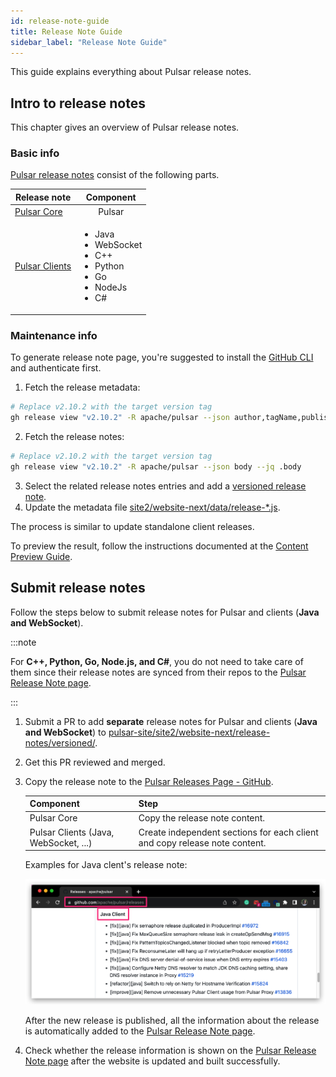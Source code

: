 ```yaml
---
id: release-note-guide
title: Release Note Guide
sidebar_label: "Release Note Guide"
---
```


This guide explains everything about Pulsar release notes.

## Intro to release notes

This chapter gives an overview of Pulsar release notes.

### Basic info

[Pulsar release notes](/release-notes/) consist of the following parts.

| Release note                                        | Component                                                                                                |
| --------------------------------------------------- | -------------------------------------------------------------------------------------------------------- |
| [Pulsar Core](/release-notes/#pulsar-release-notes) | <div align="center">Pulsar</div>                                                                         |
| [Pulsar Clients](/docs/client-libraries.md)         | <ul><li>Java</li><li>WebSocket</li><li>C++</li><li>Python</li><li>Go</li><li>NodeJs</li><li>C#</li></ul> |

### Maintenance info

To generate release note page, you're suggested to install the [GitHub CLI](https://cli.github.com/) and authenticate first.

1. Fetch the release metadata:

```bash
# Replace v2.10.2 with the target version tag
gh release view "v2.10.2" -R apache/pulsar --json author,tagName,publishedAt
```

2. Fetch the release notes:

```bash
# Replace v2.10.2 with the target version tag
gh release view "v2.10.2" -R apache/pulsar --json body --jq .body
```

3. Select the related release notes entries and add a [versioned release note](https://github.com/apache/pulsar-site/tree/main/site2/website-next/release-notes/versioned).
4. Update the metadata file [site2/website-next/data/release-*.js](https://github.com/apache/pulsar-site/tree/main/site2/website-next/data).

The process is similar to update standalone client releases.

To preview the result, follow the instructions documented at the [Content Preview Guide](/contribute/documentation/preview.md#preview-website-changes).

## Submit release notes

Follow the steps below to submit release notes for Pulsar and clients (**Java and WebSocket**).

:::note

For **C++, Python, Go, Node.js, and C#**, you do not need to take care of them since their release notes are synced from their repos to the [Pulsar Release Note page](https://pulsar.apache.org/release-notes).

:::

1. Submit a PR to add **separate** release notes for Pulsar and clients (**Java and WebSocket**) to [pulsar-site/site2/website-next/release-notes/versioned/](https://github.com/apache/pulsar-site/tree/main/site2/website-next/release-notes/versioned).
2. Get this PR reviewed and merged.
3. Copy the release note to the [Pulsar Releases Page - GitHub](https://github.com/apache/pulsar/releases).

    | Component                             | Step                                                                       |
    | ------------------------------------- | -------------------------------------------------------------------------- |
    | Pulsar Core                           | Copy the release note content.                                             |
    | Pulsar Clients (Java, WebSocket, ...) | Create independent sections for each client and copy release note content. |

    Examples for Java clent's release note:

    ![Java client release note example](./release-note-guide-example-1.png)

    After the new release is published, all the information about the release is automatically added to the [Pulsar Release Note page](https://pulsar.apache.org/release-notes/).

4. Check whether the release information is shown on the [Pulsar Release Note page](https://pulsar.apache.org/release-notes/) after the website is updated and built successfully.

